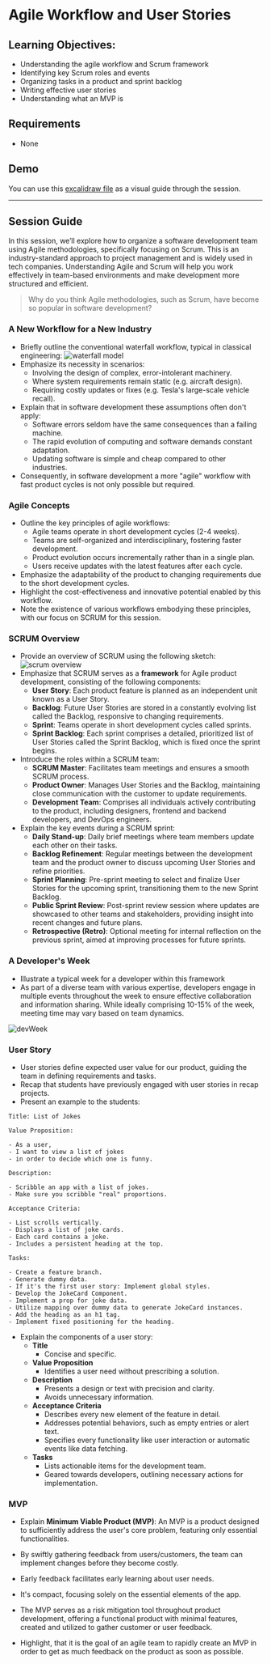# Agile Workflow and User Stories

## Learning Objectives:

- Understanding the agile workflow and Scrum framework
- Identifying key Scrum roles and events
- Organizing tasks in a product and sprint backlog
- Writing effective user stories
- Understanding what an MVP is

## Requirements

- None

## Demo

You can use this [excalidraw file](./assets/agile-workflow.excalidraw) as a visual guide through the session.

---

## Session Guide

In this session, we’ll explore how to organize a software development team using Agile methodologies, specifically focusing on Scrum. This is an industry-standard approach to project management and is widely used in tech companies. Understanding Agile and Scrum will help you work effectively in team-based environments and make development more structured and efficient.

> Why do you think Agile methodologies, such as Scrum, have become so popular in software development?

### A New Workflow for a New Industry

- Briefly outline the conventional waterfall workflow, typical in classical engineering:
  ![waterfall model](./assets/Wasserfall.png)
- Emphasize its necessity in scenarios:
  - Involving the design of complex, error-intolerant machinery.
  - Where system requirements remain static (e.g. aircraft design).
  - Requiring costly updates or fixes (e.g. Tesla's large-scale vehicle recall).
- Explain that in software development these assumptions often don't apply:
  - Software errors seldom have the same consequences than a failing machine.
  - The rapid evolution of computing and software demands constant adaptation.
  - Updating software is simple and cheap compared to other industries.
- Consequently, in software development a more "agile" workflow with fast product cycles is not only possible but required.

### Agile Concepts

- Outline the key principles of agile workflows:
  - Agile teams operate in short development cycles (2-4 weeks).
  - Teams are self-organized and interdisciplinary, fostering faster development.
  - Product evolution occurs incrementally rather than in a single plan.
  - Users receive updates with the latest features after each cycle.
- Emphasize the adaptability of the product to changing requirements due to the short development cycles.
- Highlight the cost-effectiveness and innovative potential enabled by this workflow.
- Note the existence of various workflows embodying these principles, with our focus on SCRUM for this session.

### SCRUM Overview

- Provide an overview of SCRUM using the following sketch:
  ![scrum overview](./assets/SCRUM.png)
- Emphasize that SCRUM serves as a **framework** for Agile product development, consisting of the following components:
  - **User Story**: Each product feature is planned as an independent unit known as a User Story.
  - **Backlog**: Future User Stories are stored in a constantly evolving list called the Backlog, responsive to changing requirements.
  - **Sprint**: Teams operate in short development cycles called sprints.
  - **Sprint Backlog**: Each sprint comprises a detailed, prioritized list of User Stories called the Sprint Backlog, which is fixed once the sprint begins.
- Introduce the roles within a SCRUM team:
  - **SCRUM Master**: Facilitates team meetings and ensures a smooth SCRUM process.
  - **Product Owner**: Manages User Stories and the Backlog, maintaining close communication with the customer to update requirements.
  - **Development Team**: Comprises all individuals actively contributing to the product, including designers, frontend and backend developers, and DevOps engineers.
- Explain the key events during a SCRUM sprint:
  - **Daily Stand-up**: Daily brief meetings where team members update each other on their tasks.
  - **Backlog Refinement**: Regular meetings between the development team and the product owner to discuss upcoming User Stories and refine priorities.
  - **Sprint Planning**: Pre-sprint meeting to select and finalize User Stories for the upcoming sprint, transitioning them to the new Sprint Backlog.
  - **Public Sprint Review**: Post-sprint review session where updates are showcased to other teams and stakeholders, providing insight into recent changes and future plans.
  - **Retrospective (Retro)**: Optional meeting for internal reflection on the previous sprint, aimed at improving processes for future sprints.

### A Developer's Week

- Illustrate a typical week for a developer within this framework
- As part of a diverse team with various expertise, developers engage in multiple events throughout the week to ensure effective collaboration and information sharing. While ideally comprising 10-15% of the week, meeting time may vary based on team dynamics.

![devWeek](./assets/devWeek.png)

### User Story

- User stories define expected user value for our product, guiding the team in defining requirements and tasks.
- Recap that students have previously engaged with user stories in recap projects.
- Present an example to the students:

```
Title: List of Jokes

Value Proposition:

- As a user,
- I want to view a list of jokes
- in order to decide which one is funny.

Description:

- Scribble an app with a list of jokes.
- Make sure you scribble "real" proportions.

Acceptance Criteria:

- List scrolls vertically.
- Displays a list of joke cards.
- Each card contains a joke.
- Includes a persistent heading at the top.

Tasks:

- Create a feature branch.
- Generate dummy data.
- If it's the first user story: Implement global styles.
- Develop the JokeCard Component.
- Implement a prop for joke data.
- Utilize mapping over dummy data to generate JokeCard instances.
- Add the heading as an h1 tag.
- Implement fixed positioning for the heading.
```

- Explain the components of a user story:
  - **Title**
    - Concise and specific.
  - **Value Proposition**
    - Identifies a user need without prescribing a solution.
  - **Description**
    - Presents a design or text with precision and clarity.
    - Avoids unnecessary information.
  - **Acceptance Criteria**
    - Describes every new element of the feature in detail.
    - Addresses potential behaviors, such as empty entries or alert text.
    - Specifies every functionality like user interaction or automatic events like data fetching.
  - **Tasks**
    - Lists actionable items for the development team.
    - Geared towards developers, outlining necessary actions for implementation.

### MVP

- Explain **Minimum Viable Product (MVP)**: An MVP is a product designed to sufficiently address the user's core problem, featuring only essential functionalities.
- By swiftly gathering feedback from users/customers, the team can implement changes before they become costly.
- Early feedback facilitates early learning about user needs.
- It's compact, focusing solely on the essential elements of the app.

- The MVP serves as a risk mitigation tool throughout product development, offering a functional product with minimal features, created and utilized to gather customer or user feedback.

- Highlight, that it is the goal of an agile team to rapidly create an MVP in order to get as much feedback on the product as soon as possible.
